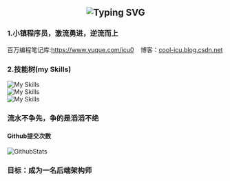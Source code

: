 <h2 align="center"> 
 <img src="https://readme-typing-svg.demolab.com?font=Righteous&size=32&duration=3000&pause=1000&color=8F7FD3DE&center=true&vCenter=true&repeat=false&width=435&lines=Hello!+I+am+Cool" alt="Typing SVG" />
</h2>

### 1.小镇程序员，激流勇进，逆流而上
百万编程笔记库:https://www.yuque.com/icu0 &nbsp;&nbsp; 博客：[cool-icu.blog.csdn.net](https://cool-icu.blog.csdn.net/)
### 2.技能树(my Skills)
![My Skills](https://skillicons.dev/icons?i=html,bootstrap,javascript,ts,vite,webpack,vue,react,electron,express,nodejs,nestjs,pinia,nuxtjs,d3) </br>
![My Skills](https://skillicons.dev/icons?i=java,maven,spring,mysql,redis,rabbitmq,nginx,kafka,docker,k8s,jenkins,elasticsearch,git) </br>
![My Skills](https://skillicons.dev/icons?i=python,django,flask,anaconda,fastapi,php,laravel,lua)
### 流水不争先，争的是滔滔不绝<br/>
#### Github提交次数<br/>
![GithubStats](https://github-readme-stats.vercel.app/api?username=cool-icu0&show_icons=true&theme=dark&count_private=true)
### 目标：成为一名后端架构师
